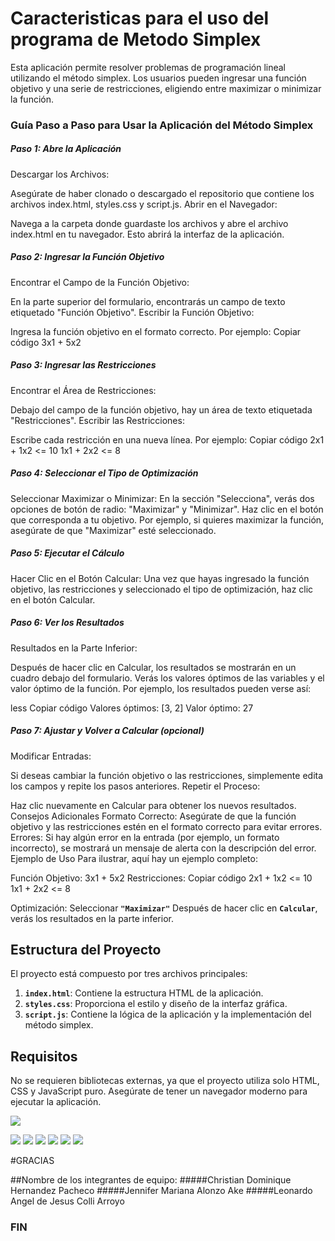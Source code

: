 # Caracteristicas para el uso del programa de Metodo Simplex

Esta aplicación permite resolver problemas de programación lineal utilizando el método simplex. Los usuarios pueden ingresar una función objetivo y una serie de restricciones, eligiendo entre maximizar o minimizar la función.

### Guía Paso a Paso para Usar la Aplicación del Método Simplex

##### Paso 1: Abre la Aplicación
Descargar los Archivos:

Asegúrate de haber clonado o descargado el repositorio que contiene los archivos index.html, styles.css y script.js.
Abrir en el Navegador:

Navega a la carpeta donde guardaste los archivos y abre el archivo index.html en tu navegador. Esto abrirá la interfaz de la aplicación.

##### Paso 2: Ingresar la Función Objetivo
Encontrar el Campo de la Función Objetivo:

En la parte superior del formulario, encontrarás un campo de texto etiquetado "Función Objetivo".
Escribir la Función Objetivo:

Ingresa la función objetivo en el formato correcto. Por ejemplo:
Copiar código
3x1 + 5x2
##### Paso 3: Ingresar las Restricciones
Encontrar el Área de Restricciones:

Debajo del campo de la función objetivo, hay un área de texto etiquetada "Restricciones".
Escribir las Restricciones:

Escribe cada restricción en una nueva línea. Por ejemplo:
Copiar código
2x1 + 1x2 <= 10
1x1 + 2x2 <= 8
##### Paso 4: Seleccionar el Tipo de Optimización
Seleccionar Maximizar o Minimizar:
En la sección "Selecciona", verás dos opciones de botón de radio: "Maximizar" y "Minimizar".
Haz clic en el botón que corresponda a tu objetivo. Por ejemplo, si quieres maximizar la función, asegúrate de que "Maximizar" esté seleccionado.

##### Paso 5: Ejecutar el Cálculo
Hacer Clic en el Botón Calcular:
Una vez que hayas ingresado la función objetivo, las restricciones y seleccionado el tipo de optimización, haz clic en el botón Calcular.

##### Paso 6: Ver los Resultados
Resultados en la Parte Inferior:

Después de hacer clic en Calcular, los resultados se mostrarán en un cuadro debajo del formulario.
Verás los valores óptimos de las variables y el valor óptimo de la función.
Por ejemplo, los resultados pueden verse así:

less
Copiar código
Valores óptimos: [3, 2]
Valor óptimo: 27

##### Paso 7: Ajustar y Volver a Calcular (opcional)
Modificar Entradas:

Si deseas cambiar la función objetivo o las restricciones, simplemente edita los campos y repite los pasos anteriores.
Repetir el Proceso:

Haz clic nuevamente en Calcular para obtener los nuevos resultados.
Consejos Adicionales
Formato Correcto: Asegúrate de que la función objetivo y las restricciones estén en el formato correcto para evitar errores.
Errores: Si hay algún error en la entrada (por ejemplo, un formato incorrecto), se mostrará un mensaje de alerta con la descripción del error.
Ejemplo de Uso
Para ilustrar, aquí hay un ejemplo completo:

Función Objetivo: 3x1 + 5x2
Restricciones:
Copiar código
2x1 + 1x2 <= 10
1x1 + 2x2 <= 8

Optimización: Seleccionar **`"Maximizar"`**
Después de hacer clic en **`Calcular`**, verás los resultados en la parte inferior.

## Estructura del Proyecto

El proyecto está compuesto por tres archivos principales:

1. **`index.html`**: Contiene la estructura HTML de la aplicación.
2. **`styles.css`**: Proporciona el estilo y diseño de la interfaz gráfica.
3. **`script.js`**: Contiene la lógica de la aplicación y la implementación del método simplex.

## Requisitos

No se requieren bibliotecas externas, ya que el proyecto utiliza solo HTML, CSS y JavaScript puro. Asegúrate de tener un navegador moderno para ejecutar la aplicación.


![](https://images-wixmp-ed30a86b8c4ca887773594c2.wixmp.com/f/414fb78b-bbc5-4a5a-8d84-de204fc95def/df2ti4e-c19d44fa-9e5d-4238-9fd9-4e6ce85e7ac5.png/v1/fit/w_715,h_960/juan_carlos_bodoque___31_minutos_by_31etgstudios_df2ti4e-375w-2x.png?token=eyJ0eXAiOiJKV1QiLCJhbGciOiJIUzI1NiJ9.eyJzdWIiOiJ1cm46YXBwOjdlMGQxODg5ODIyNjQzNzNhNWYwZDQxNWVhMGQyNmUwIiwiaXNzIjoidXJuOmFwcDo3ZTBkMTg4OTgyMjY0MzczYTVmMGQ0MTVlYTBkMjZlMCIsIm9iaiI6W1t7ImhlaWdodCI6Ijw9OTYwIiwicGF0aCI6IlwvZlwvNDE0ZmI3OGItYmJjNS00YTVhLThkODQtZGUyMDRmYzk1ZGVmXC9kZjJ0aTRlLWMxOWQ0NGZhLTllNWQtNDIzOC05ZmQ5LTRlNmNlODVlN2FjNS5wbmciLCJ3aWR0aCI6Ijw9NzE1In1dXSwiYXVkIjpbInVybjpzZXJ2aWNlOmltYWdlLm9wZXJhdGlvbnMiXX0.GFjX5eGyw0T4J3iox1WAJyCqLfsfJF7k50w0EDOXT9U)

![](https://img.shields.io/github/stars/pandao/editor.md.svg) ![](https://img.shields.io/github/forks/pandao/editor.md.svg) ![](https://img.shields.io/github/tag/pandao/editor.md.svg) ![](https://img.shields.io/github/release/pandao/editor.md.svg) ![](https://img.shields.io/github/issues/pandao/editor.md.svg) ![](https://img.shields.io/bower/v/editor.md.svg)


#GRACIAS

##Nombre de los integrantes de equipo: 
#####Christian Dominique Hernandez Pacheco 
#####Jennifer Mariana Alonzo Ake 
#####Leonardo Angel de Jesus Colli Arroyo
### FIN
